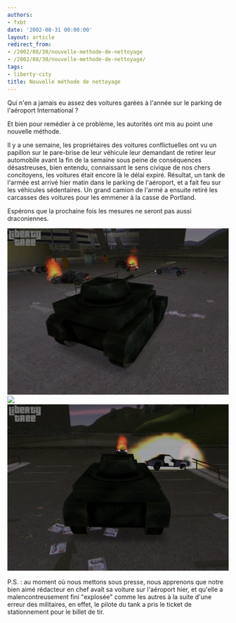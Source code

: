 ```yaml
---
authors:
- fxbt
date: '2002-08-31 00:00:00'
layout: article
redirect_from:
- /2002/08/30/nouvelle-methode-de-nettoyage
- /2002/08/30/nouvelle-methode-de-nettoyage/
tags:
- liberty-city
title: Nouvelle méthode de nettoyage
---
```



Qui n'en a jamais eu assez des voitures garées à l'année sur le parking de l'aéroport International ?

Et bien pour remédier à ce problème, les autorités ont mis au point une nouvelle méthode.

Il y a une semaine, les propriétaires des voitures conflictuelles ont vu un papillon sur le pare-brise de leur véhicule leur demandant de retirer leur automobile avant la fin de la semaine sous peine de conséquences désastreuses, bien entendu, connaissant le sens civique de nos chers concitoyens, les voitures était encore là le délai expiré. Résultat, un tank de l'armée est arrivé hier matin dans le parking de l'aéroport, et a fait feu sur les véhicules sédentaires. Un grand camion de l'armé a ensuite retiré les carcasses des voitures pour les emmener à la casse de Portland.

Espérons que la prochaine fois les mesures ne seront pas aussi draconiennes.

![](/content/images/v1/user21/net_01.jpg)
![](/content/images/v1/user21/net_02.jpg)
![](/content/images/v1/user21/net_03.jpg)

P.S. : au moment où nous mettons sous presse, nous apprenons que notre bien aimé rédacteur en chef avait sa voiture sur l'aéroport hier, et qu'elle a malencontreusement fini "explosée" comme les autres à la suite d'une erreur des militaires, en effet, le pilote du tank a pris le ticket de stationnement pour le billet de tir.